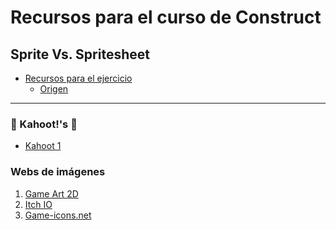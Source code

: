 # Recursos para el curso de Construct


## Sprite Vs. Spritesheet

* [Recursos para el ejercicio](https://juanizquierdodomenech.github.io/agora.construct.media/resources/ej1_sprite_vs_spritesheet.zip)
    - [Origen](https://ansimuz.itch.io/gothicvania-town)


---


### :dancer: Kahoot!'s :dancer:

* [Kahoot 1](https://play.kahoot.it/#/k/94d98a38-e6c9-4f03-b05a-ebb6c39f8867)

### Webs de imágenes

1. [Game Art 2D](http://www.gameart2d.com/freebies.html)
2. [Itch IO](https://itch.io/game-assets/free)
3. [Game-icons.net](http://game-icons.net/)

<!---Markdown is a lightweight and easy-to-use syntax for styling your writing. It includes conventions for

```markdown
Syntax highlighted code block

# Header 1
## Header 2
### Header 3

- Bulleted
- List

1. Numbered
2. List

**Bold** and _Italic_ and `Code` text

[Link](url) and ![Image](src)
```

For more details see [GitHub Flavored Markdown](https://guides.github.com/features/mastering-markdown/).

### Jekyll Themes

Your Pages site will use the layout and styles from the Jekyll theme you have selected in your [repository settings](https://github.com/JuanIzquierdoDomenech/-AgoraConstructMedia/settings). The name of this theme is saved in the Jekyll `_config.yml` configuration file.

### Support or Contact

Having trouble with Pages? Check out our [documentation](https://help.github.com/categories/github-pages-basics/) or [contact support](https://github.com/contact) and we’ll help you sort it out.
-->